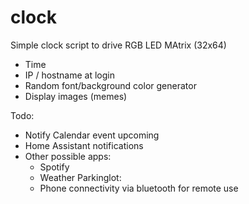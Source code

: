 # clock
Simple clock script to drive RGB LED MAtrix (32x64)
 * Time
 * IP / hostname at login
 * Random font/background color generator 
 * Display images (memes)
 
 Todo:
 * Notify Calendar event upcoming
 * Home Assistant notifications
 * Other possible apps:
   * Spotify
   * Weather
 Parkinglot:
   * Phone connectivity via bluetooth for remote use
